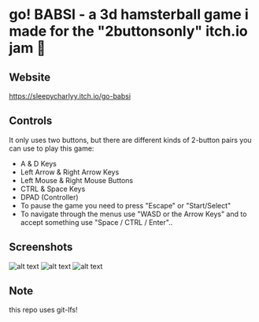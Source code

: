 # go! BABSI - a 3d hamsterball game i made for the "2buttonsonly" itch.io jam :hamster:

## Website

https://sleepycharlyy.itch.io/go-babsi

## Controls

It only uses two buttons, but there are different kinds of 2-button pairs you can use to play this game:
* A & D Keys
* Left Arrow & Right Arrow Keys
* Left Mouse & Right Mouse Buttons
* CTRL & Space Keys
* DPAD (Controller)
* To pause the game you need to press "Escape" or "Start/Select"
* To navigate through the menus use "WASD or the Arrow Keys" and to accept something use "Space / CTRL / Enter"..

## Screenshots

![alt text](https://img.itch.zone/aW1hZ2UvNTMzMjg2LzI3NzUwMjkucG5n/original/9XCq6v.png)
![alt text](https://img.itch.zone/aW1hZ2UvNTMzMjg2LzI3NzUwMjcucG5n/original/C4tkuI.png)
![alt text](https://img.itch.zone/aW1hZ2UvNTMzMjg2LzI3NzUwMzcucG5n/original/iklkW5.png)

## Note

this repo uses git-lfs!
